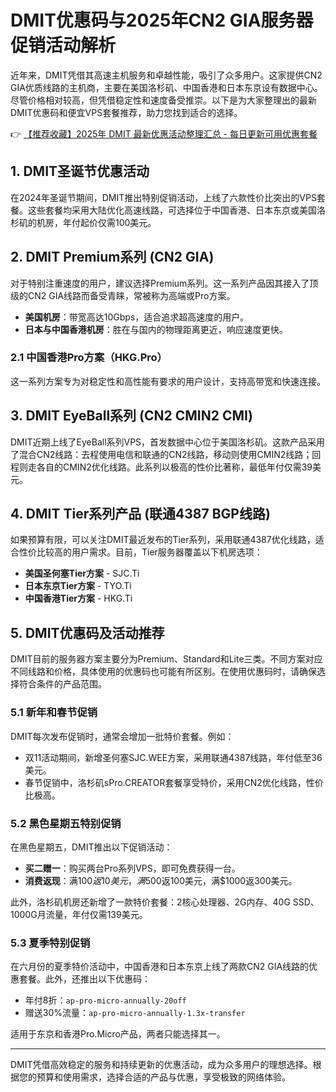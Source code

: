 # DMIT优惠码与2025年CN2 GIA服务器促销活动解析

近年来，DMIT凭借其高速主机服务和卓越性能，吸引了众多用户。这家提供CN2 GIA优质线路的主机商，主要在美国洛杉矶、中国香港和日本东京设有数据中心。尽管价格相对较高，但凭借稳定性和速度备受推崇。以下是为大家整理出的最新DMIT优惠码和便宜VPS套餐推荐，助力您找到适合的选择。

👉 [【推荐收藏】2025年 DMIT 最新优惠活动整理汇总 - 每日更新可用优惠套餐](https://bit.ly/dmit_coupon)

## 1. DMIT圣诞节优惠活动

在2024年圣诞节期间，DMIT推出特别促销活动，上线了六款性价比突出的VPS套餐。这些套餐均采用大陆优化高速线路，可选择位于中国香港、日本东京或美国洛杉矶的机房，年付起价仅需100美元。

## 2. DMIT Premium系列 (CN2 GIA)

对于特别注重速度的用户，建议选择Premium系列。这一系列产品因其接入了顶级的CN2 GIA线路而备受青睐，常被称为高端或Pro方案。

- **美国机房**：带宽高达10Gbps，适合追求超高速度的用户。
- **日本与中国香港机房**：胜在与国内的物理距离更近，响应速度更快。

### 2.1 中国香港Pro方案（HKG.Pro）

这一系列方案专为对稳定性和高性能有要求的用户设计，支持高带宽和快速连接。

## 3. DMIT EyeBall系列 (CN2 CMIN2 CMI)

DMIT近期上线了EyeBall系列VPS，首发数据中心位于美国洛杉矶。这款产品采用了混合CN2线路：去程使用电信和联通的CN2线路，移动则使用CMIN2线路；回程则走各自的CMIN2优化线路。此系列以极高的性价比著称，最低年付仅需39美元。

## 4. DMIT Tier系列产品 (联通4387 BGP线路)

如果预算有限，可以关注DMIT最近发布的Tier系列，采用联通4387优化线路，适合性价比较高的用户需求。目前，Tier服务器覆盖以下机房选项：

- **美国圣何塞Tier方案** - SJC.Ti
- **日本东京Tier方案** - TYO.Ti
- **中国香港Tier方案** - HKG.Ti

## 5. DMIT优惠码及活动推荐

DMIT目前的服务器方案主要分为Premium、Standard和Lite三类。不同方案对应不同线路和价格，具体使用的优惠码也可能有所区别。在使用优惠码时，请确保选择符合条件的产品范围。

### 5.1 新年和春节促销

DMIT每次发布促销时，通常会增加一批特价套餐。例如：

- 双11活动期间，新增圣何塞SJC.WEE方案，采用联通4387线路，年付低至36美元。
- 春节促销中，洛杉矶sPro.CREATOR套餐享受特价，采用CN2优化线路，性价比极高。

### 5.2 黑色星期五特别促销

在黑色星期五，DMIT推出以下促销活动：

- **买二赠一**：购买两台Pro系列VPS，即可免费获得一台。
- **消费返现**：满$100返10美元，满$500返100美元，满$1000返300美元。

此外，洛杉矶机房还新增了一款特价套餐：2核心处理器、2G内存、40G SSD、1000G月流量，年付仅需139美元。

### 5.3 夏季特别促销

在六月份的夏季特价活动中，中国香港和日本东京上线了两款CN2 GIA线路的优惠套餐。此外，还推出以下优惠码：

- 年付8折：`ap-pro-micro-annually-20off`
- 赠送30%流量：`ap-pro-micro-annually-1.3x-transfer`

适用于东京和香港Pro.Micro产品，两者只能选择其一。

---

DMIT凭借高效稳定的服务和持续更新的优惠活动，成为众多用户的理想选择。根据您的预算和使用需求，选择合适的产品与优惠，享受极致的网络体验。